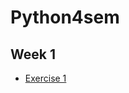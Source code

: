 # Python4sem

## Week 1
* [Exercise 1](https://github.com/Kornvalles/Python4sem/blob/master/week_1/Exercise_01_Answer.py)